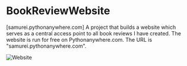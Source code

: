 # BookReviewWebsite
[samurei.pythonanywhere.com]
A project that builds a website which serves as a central access point to all book reviews I have created.
The website is run for free on Pythonanywhere.com.
The URL is "samurei.pythonanywhere.com". 

![Website](https://user-images.githubusercontent.com/63969438/223215219-8257f99e-1233-4d0f-a276-feaaa6a7cf51.PNG)

